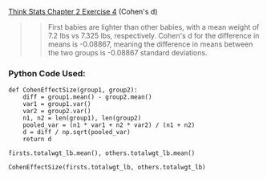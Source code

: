 [Think Stats Chapter 2 Exercise 4](http://greenteapress.com/thinkstats2/html/thinkstats2003.html#toc24) (Cohen's d)

>> First babies are lighter than other babies, with a mean weight of 7.2 lbs vs 7.325 lbs, respectively. 
Cohen's d for the difference in means is -0.08867, meaning the difference in means between the two groups is -0.08867 standard deviations.

### Python Code Used:

```{python}
def CohenEffectSize(group1, group2):
    diff = group1.mean() - group2.mean()
    var1 = group1.var()
    var2 = group2.var()
    n1, n2 = len(group1), len(group2)
    pooled_var = (n1 * var1 + n2 * var2) / (n1 + n2)
    d = diff / np.sqrt(pooled_var)
    return d
    
firsts.totalwgt_lb.mean(), others.totalwgt_lb.mean()

CohenEffectSize(firsts.totalwgt_lb, others.totalwgt_lb)
```
